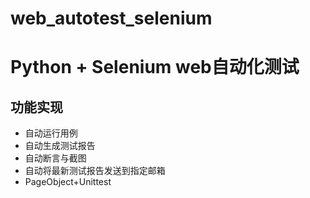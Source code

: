 # web_autotest_selenium
# Python + Selenium web自动化测试
## 功能实现
- 自动运行用例
- 自动生成测试报告
- 自动断言与截图
- 自动将最新测试报告发送到指定邮箱
- PageObject+Unittest
